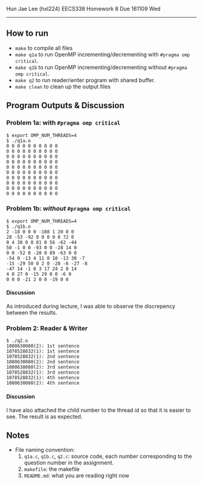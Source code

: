 Hun Jae Lee (hxl224)
EECS338 Homework 8
Due 161109 Wed

---

## How to run

- `make` to compile all files
- `make q1a` to run OpenMP incrementing/decrementing with `#pragma omp critical`.
- `make q1b` to run OpenMP incrementing/decrementing without `#pragma omp critical`.
- `make q2` to run reader/writer program with shared buffer.
- `make clean` to clean up the output files

## Program Outputs & Discussion

### Problem 1a: with `#pragma omp critical`

```
$ export OMP_NUM_THREADS=4
$ ./q1a.o
0 0 0 0 0 0 0 0 0 0 
0 0 0 0 0 0 0 0 0 0 
0 0 0 0 0 0 0 0 0 0 
0 0 0 0 0 0 0 0 0 0 
0 0 0 0 0 0 0 0 0 0 
0 0 0 0 0 0 0 0 0 0 
0 0 0 0 0 0 0 0 0 0 
0 0 0 0 0 0 0 0 0 0 
0 0 0 0 0 0 0 0 0 0 
0 0 0 0 0 0 0 0 0 0 
```

### Problem 1b: *without* `#pragma omp critical`

```
$ export OMP_NUM_THREADS=4
$ ./q1b.o
2 -18 0 0 0 -108 1 20 0 0 
28 -53 -92 0 0 0 0 0 72 0 
0 4 38 0 8 81 0 56 -62 -44 
50 -1 0 0 -93 0 0 -28 14 0 
0 0 -52 0 -20 0 89 -63 0 0 
-54 0 -13 4 11 0 10 -13 30 -7 
-15 -29 50 0 2 0 -28 -6 -27 -8 
-47 14 -1 0 3 17 24 2 0 14 
4 0 27 0 -15 29 0 0 -6 0 
0 0 0 -21 2 0 0 -19 0 0 
```

#### Discussion

As introduced during lecture, I was able to observe the discrepency between the results.

### Problem 2: Reader & Writer

```
$ ./q2.o
1080630080(2): 1st sentence
1078528832(1): 1st sentence
1078528832(1): 2nd sentence
1080630080(2): 2nd sentence
1080630080(2): 3rd sentence
1078528832(1): 3rd sentence
1078528832(1): 4th sentence
1080630080(2): 4th sentence
```

#### Discussion

I have also attached the child number to the thread id so that it is easier to see. The result is as expected.

## Notes

- File naming convention:
   1. `q1a.c`, `q1b.c`, `q2.c`: source code, each number corresponding to the question number in the assignment.
   2. `makefile`: the makefile
   3. `README.md`: what you are reading right now